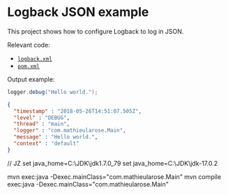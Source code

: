 # Logback JSON example

This project shows how to configure Logback to log in JSON.

Relevant code:

- [`logback.xml`](src/main/resources/logback.xml)
- [`pom.xml`](pom.xml)


Output example:

```java
logger.debug("Hello world.");
```

```json
{
  "timestamp" : "2018-05-26T14:51:07.505Z",
  "level" : "DEBUG",
  "thread" : "main",
  "logger" : "com.mathieularose.Main",
  "message" : "Hello world.",
  "context" : "default"
}
```
// JZ
set java_home=C:\JDK\jdk1.7.0_79
set java_home=C:\JDK\jdk-17.0.2

mvn exec:java -Dexec.mainClass="com.mathieularose.Main"
mvn compile exec:java -Dexec.mainClass="com.mathieularose.Main"
